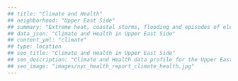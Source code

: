 ```yaml
---
## title: "Climate and Health"
## neighborhood: "Upper East Side"
## summary: "Extreme heat, coastal storms, flooding and episodes of elevated ozone are climate-related hazards that may increase with climate change and have important public health impacts in New York City. Extreme weather can cause power outages, which also threaten public health. This report provides neighborhood indicators of climate-related hazards, vulnerability and health impacts."
## data_json: "Climate and Health in Upper East Side"
## content_yml: "climate"
## type: location
## seo_title: "Climate and Health in Upper East Side"
## seo_description: "Climate and Health data profile for the Upper East Side neighborhood of NYC."
## seo_image: "images/nyc_health_report_climate_health.jpg"
---
```

